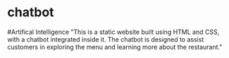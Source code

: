 # chatbot
#Artifical Intelligence
"This is a static website built using HTML and CSS, with a chatbot integrated inside it. The chatbot is designed to assist customers in exploring the menu and learning more about the restaurant." 
